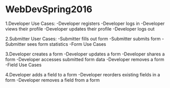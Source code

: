 # WebDevSpring2016
1.Developer Use Cases:
-Developer registers
-Developer logs in
-Developer views their profile
-Developer updates their profile
-Developer logs out



2.Submitter User Cases:
-Submitter fills out form
-Submitter submits form
-Submitter sees form statistics
-Form Use Cases

3.Developer creates a form
-Developer updates a form
-Developer shares a form
-Developer accesses submitted form data
-Developer removes a form
-Field Use Cases

4.Developer adds a field to a form
-Developer reorders existing fields in a form
-Developer removes a field from a form

